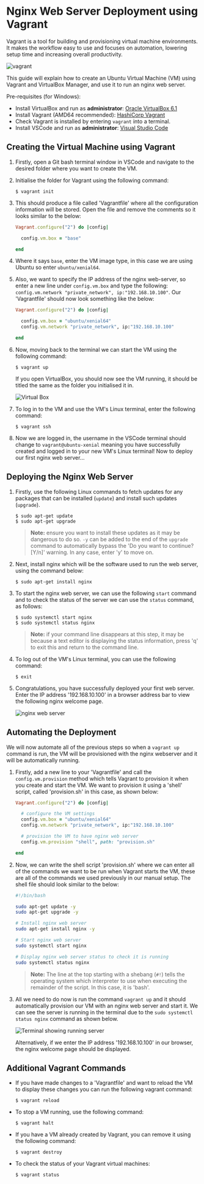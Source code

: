 # Nginx Web Server Deployment using Vagrant

Vagrant is a tool for building and provisioning virtual machine environments. It makes the workflow easy to use and focuses on automation, lowering setup time and increasing overall productivity.

![vagrant](images/vagrant.png)

This guide will explain how to create an Ubuntu Virtual Machine (VM) using Vagrant and VirtualBox Manager, and use it to run an nginx web server.

Pre-requisites (for Windows):

- Install VirtualBox and run as **administrator**: [Oracle VirtualBox 6.1](https://www.virtualbox.org/wiki/Download_Old_Builds_6_1)
- Install Vagrant (AMD64 recommended): [HashiCorp Vagrant](https://developer.hashicorp.com/vagrant/downloads?product_intent=vagrant)
- Check Vagrant is installed by entering `vagrant` into a terminal.
- Install VSCode and run as **administrator**: [Visual Studio Code](https://code.visualstudio.com/download)

## Creating the Virtual Machine using Vagrant

1. Firstly, open a Git bash terminal window in VSCode and navigate to the desired folder where you want to create the VM.

2. Initialise the folder for Vagrant using the following command:

    ```console
    $ vagrant init
    ```

3. This should produce a file called 'Vagrantfile' where all the configuration information will be stored. Open the file and remove the comments so it looks similar to the below:

    ```ruby
    Vagrant.configure("2") do |config|
    
      config.vm.box = "base"
    
    end
    ```

4. Where it says `base`, enter the VM image type, in this case we are using Ubuntu so enter `ubuntu/xenial64`.

5. Also, we want to specify the IP address of the nginx web-server, so enter a new line under `config.vm.box` and type the following: `config.vm.network "private_network", ip:"192.168.10.100"`. Our 'Vagrantfile' should now look something like the below:

    ```ruby
    Vagrant.configure("2") do |config|
    
      config.vm.box = "ubuntu/xenial64"
      config.vm.network "private_network", ip:"192.168.10.100"
    
    end
    ```

6. Now, moving back to the terminal we can start the VM using the following command:

    ```console
    $ vagrant up
    ```

    If you open VirtualBox, you should now see the VM running, it should be titled the same as the folder you initialised it in.

    ![Virtual Box](images/virtualbox.png)

7. To log in to the VM and use the VM's Linux terminal, enter the following command:

    ```console
    $ vagrant ssh
    ```

8. Now we are logged in, the username in the VSCode terminal should change to `vagrant@ubuntu-xenial` meaning you have successfully created and logged in to your new VM's Linux terminal! Now to deploy our first nginx web server...

## Deploying the Nginx Web Server

1. Firstly, use the following Linux commands to fetch updates for any packages that can be installed (`update`) and install such updates (`upgrade`).

    ```console
    $ sudo apt-get update
    $ sudo apt-get upgrade
    ```

    > **Note:** ensure you want to install these updates as it may be dangerous to do so. `-y` can be added to the end of the `upgrade` command to automatically bypass the 'Do you want to continue? [Y/n]' warning. In any case, enter 'y' to move on.

2. Next, install nginx which will be the software used to run the web server, using the command below:

    ```console
    $ sudo apt-get install nginx
    ```

3. To start the nginx web server, we can use the following `start` command and to check the status of the server we can use the `status` command, as follows:

    ```console
    $ sudo systemctl start nginx
    $ sudo systemctl status nginx
    ```

    > **Note:** if your command line disappears at this step, it may be because a text editor is displaying the status information, press 'q' to exit this and return to the command line.

4. To log out of the VM's Linux terminal, you can use the following command:

    ```console
    $ exit
    ```

5. Congratulations, you have successfully deployed your first web server. Enter the IP address '192.168.10.100' in a browser address bar to view the following nginx welcome page.

    ![nginx web server](images/nginx.png)

## Automating the Deployment

We will now automate all of the previous steps so when a `vagrant up` command is run, the VM will be provisioned with the nginx webserver and it will be automatically running.

1. Firstly, add a new line to your 'Vagrantfile' and call the `config.vm.provision` method which tells Vagrant to provision it when you create and start the VM. We want to provision it using a 'shell' script, called 'provision.sh' in this case, as shown below:

    ```ruby
    Vagrant.configure("2") do |config|
    
      # configure the VM settings
      config.vm.box = "ubuntu/xenial64"
      config.vm.network "private_network", ip:"192.168.10.100"

      # provision the VM to have nginx web server
      config.vm.provision "shell", path: "provision.sh"

    end
    ```

2. Now, we can write the shell script 'provision.sh' where we can enter all of the commands we want to be run when Vagrant starts the VM, these are all of the commands we used previously in our manual setup. The shell file should look similar to the below:

    ```bash
    #!/bin/bash

    sudo apt-get update -y
    sudo apt-get upgrade -y

    # Install nginx web server
    sudo apt-get install nginx -y

    # Start nginx web server 
    sudo systemctl start nginx

    # Display nginx web server status to check it is running
    sudo systemctl status nginx
    ```

    > **Note:** The line at the top starting with a shebang (`#!`) tells the operating system which interpreter to use when executing the remainder of the script. In this case, it is 'bash'.

3. All we need to do now is run the command `vagrant up` and it should automatically provision our VM with an nginx web server and start it. We can see the server is running in the terminal due to the `sudo systemctl status nginx` command as shown below.

    ![Terminal showing running server](images/server_running.png)

    Alternatively, if we enter the IP address '192.168.10.100' in our browser, the nginx welcome page should be displayed.

## Additional Vagrant Commands

- If you have made changes to a 'Vagrantfile' and want to reload the VM to display these changes you can run the following vagrant command:

    ```console
    $ vagrant reload
    ```

- To stop a VM running, use the following command:

    ```console
    $ vagrant halt
    ```

- If you have a VM already created by Vagrant, you can remove it using the following command:

    ```console
    $ vagrant destroy
    ```

- To check the status of your Vagrant virtual machines:

    ```console
    $ vagrant status
    ```
